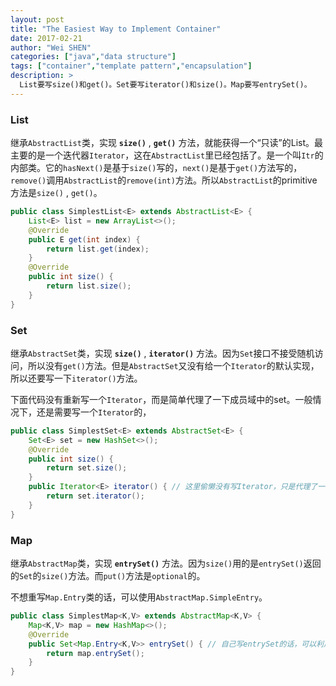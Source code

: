 ```yaml
---
layout: post
title: "The Easiest Way to Implement Container"
date: 2017-02-21
author: "Wei SHEN"
categories: ["java","data structure"]
tags: ["container","template pattern","encapsulation"]
description: >
  List要写size()和get()。Set要写iterator()和size()。Map要写entrySet()。
---
```


### List
继承`AbstractList`类，实现 **`size()`** , **`get()`** 方法，就能获得一个“只读”的List。最主要的是一个迭代器`Iterator`，这在`AbstractList`里已经包括了。是一个叫`Itr`的内部类。它的`hasNext()`是基于`size()`写的，`next()`是基于`get()`方法写的，`remove()`调用`AbstractList`的`remove(int)`方法。所以`AbstractList`的primitive方法是`size()` , `get()`。

```java
public class SimplestList<E> extends AbstractList<E> {
    List<E> list = new ArrayList<>();
    @Override
    public E get(int index) {
        return list.get(index);
    }
    @Override
    public int size() {
        return list.size();
    }
}
```

### Set
继承`AbstractSet`类，实现 **`size()`** , **`iterator()`** 方法。因为`Set`接口不接受随机访问，所以没有`get()`方法。但是`AbstractSet`又没有给一个`Iterator`的默认实现，所以还要写一下`iterator()`方法。

下面代码没有重新写一个`Iterator`，而是简单代理了一下成员域中的set。一般情况下，还是需要写一个`Iterator`的，

```java
public class SimplestSet<E> extends AbstractSet<E> {
    Set<E> set = new HashSet<>();
    @Override
    public int size() {
        return set.size();
    }
    public Iterator<E> iterator() { // 这里偷懒没有写Iterator，只是代理了一下
        return set.iterator();
    }
}
```

### Map
继承`AbstractMap`类，实现 **`entrySet()`** 方法。因为`size()`用的是`entrySet()`返回的`Set`的`size()`方法。而`put()`方法是`optional`的。

不想重写`Map.Entry`类的话，可以使用`AbstractMap.SimpleEntry`。

```java
public class SimplestMap<K,V> extends AbstractMap<K,V> {
    Map<K,V> map = new HashMap<>();
    @Override
    public Set<Map.Entry<K,V>> entrySet() { // 自己写entrySet的话，可以利用AbstractMap.SimpleEntry
        return map.entrySet();
    }
}
```
